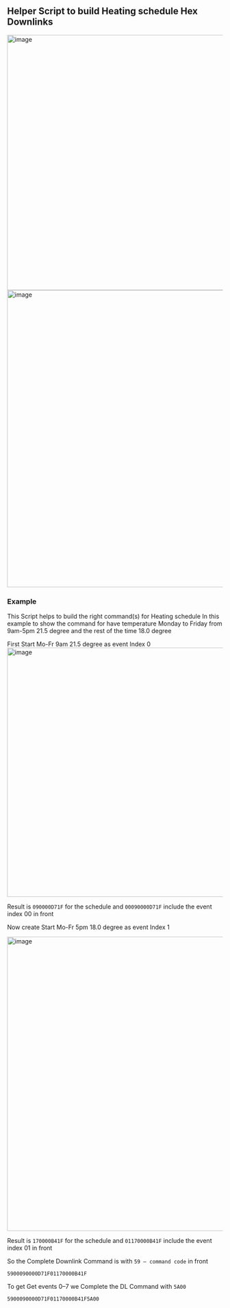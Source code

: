 ## Helper Script to build Heating schedule Hex Downlinks

<img width="654" height="596" alt="image" src="https://github.com/user-attachments/assets/5a10c7f0-960e-4d79-a991-eae87ea284e9" />

<img width="997" height="694" alt="image" src="https://github.com/user-attachments/assets/146330c9-d0ac-4c67-a84f-66114ae72bf5" />



### Example
This Script helps to build the right command(s) for Heating schedule
In this example to show the command for have temperature Monday to Friday from 9am-5pm 21.5 degree and the rest of the time 18.0 degree

First Start Mo-Fr 9am 21.5 degree as event Index 0
<img width="1017" height="582" alt="image" src="https://github.com/user-attachments/assets/8fe70cb3-02cb-46ce-8513-c266e3bdf51b" />

Result is ```090000D71F``` for the schedule and
```00090000D71F``` include the event index 00 in front

Now create Start Mo-Fr 5pm 18.0 degree as event Index 1

<img width="987" height="687" alt="image" src="https://github.com/user-attachments/assets/9cdfea10-d5e5-4bf3-96bc-7625eb29453d" />

Result is ```170000B41F``` for the schedule and
```01170000B41F``` include the event index 01 in front


So the Complete Downlink Command is with ```59 – command code``` in front

```5900090000D71F01170000B41F```

To get Get events 0–7 we Complete the DL Command with ```5A00```

```5900090000D71F01170000B41F5A00```








